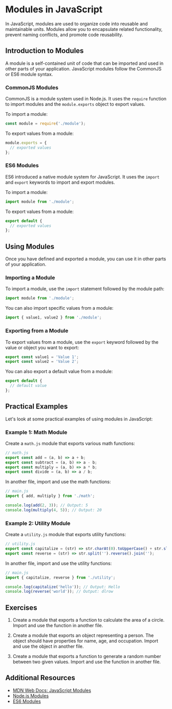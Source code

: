 # Modules in JavaScript

In JavaScript, modules are used to organize code into reusable and maintainable units. Modules allow you to encapsulate related functionality, prevent naming conflicts, and promote code reusability.

## Introduction to Modules

A module is a self-contained unit of code that can be imported and used in other parts of your application. JavaScript modules follow the CommonJS or ES6 module syntax.

### CommonJS Modules

CommonJS is a module system used in Node.js. It uses the `require` function to import modules and the `module.exports` object to export values.

To import a module:

```javascript
const module = require('./module');
```

To export values from a module:

```javascript
module.exports = {
  // exported values
};
```

### ES6 Modules

ES6 introduced a native module system for JavaScript. It uses the `import` and `export` keywords to import and export modules.

To import a module:

```javascript
import module from './module';
```

To export values from a module:

```javascript
export default {
  // exported values
};
```

## Using Modules

Once you have defined and exported a module, you can use it in other parts of your application.

### Importing a Module

To import a module, use the `import` statement followed by the module path:

```javascript
import module from './module';
```

You can also import specific values from a module:

```javascript
import { value1, value2 } from './module';
```

### Exporting from a Module

To export values from a module, use the `export` keyword followed by the value or object you want to export:

```javascript
export const value1 = 'Value 1';
export const value2 = 'Value 2';
```

You can also export a default value from a module:

```javascript
export default {
  // default value
};
```

## Practical Examples

Let's look at some practical examples of using modules in JavaScript:

### Example 1: Math Module

Create a `math.js` module that exports various math functions:

```javascript
// math.js
export const add = (a, b) => a + b;
export const subtract = (a, b) => a - b;
export const multiply = (a, b) => a * b;
export const divide = (a, b) => a / b;
```

In another file, import and use the math functions:

```javascript
// main.js
import { add, multiply } from './math';

console.log(add(2, 3)); // Output: 5
console.log(multiply(4, 5)); // Output: 20
```

### Example 2: Utility Module

Create a `utility.js` module that exports utility functions:

```javascript
// utility.js
export const capitalize = (str) => str.charAt(0).toUpperCase() + str.slice(1);
export const reverse = (str) => str.split('').reverse().join('');
```

In another file, import and use the utility functions:

```javascript
// main.js
import { capitalize, reverse } from './utility';

console.log(capitalize('hello')); // Output: Hello
console.log(reverse('world')); // Output: dlrow
```

## Exercises

1. Create a module that exports a function to calculate the area of a circle. Import and use the function in another file.

2. Create a module that exports an object representing a person. The object should have properties for name, age, and occupation. Import and use the object in another file.

3. Create a module that exports a function to generate a random number between two given values. Import and use the function in another file.

## Additional Resources

- [MDN Web Docs: JavaScript Modules](https://developer.mozilla.org/en-US/docs/Web/JavaScript/Guide/Modules)
- [Node.js Modules](https://nodejs.org/api/modules.html)
- [ES6 Modules](https://hacks.mozilla.org/2015/08/es6-in-depth-modules/)